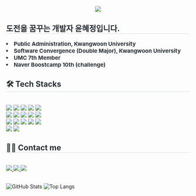 <div align= "center">
    <img src="https://capsule-render.vercel.app/api?type=waving&color=gradient&height=180&text=Have%20a%20Good%20Day!&animation=twinkling&fontColor=ffffff&fontSize=40" />
    </div>
    <div style="text-align: left;"> 
    <h2 style="border-bottom: 1px solid #d8dee4; color: #282d33;"> 도전을 꿈꾸는 개발자 윤혜정입니다. </h2>  
    <div style="font-weight: 700; font-size: 15px; text-align: left; color: #282d33;"> <li> Public Administration, Kwangwoon University  </li><li> Software Convergence (Double Major), Kwangwoon University  </li><li> UMC 7th Member</li><li> Naver Boostcamp 10th (challenge) </div> 
    </div>
    <div style="text-align: left;">
    <h2 style="border-bottom: 1px solid #d8dee4; color: #282d33;"> 🛠️ Tech Stacks </h2> <br> 
    <div style="margin: ; text-align: left;" "text-align: left;"> <img src="https://img.shields.io/badge/C++-00599C?style=flat&logo=C%2B%2B&logoColor=white">
          <img src="https://img.shields.io/badge/Django-092E20?style=flat&logo=Django&logoColor=white">
          <img src="https://img.shields.io/badge/Discord-5865F2?style=flat&logo=Discord&logoColor=white">
          <img src="https://img.shields.io/badge/Docker-2496ED?style=flat&logo=Docker&logoColor=white">
          <img src="https://img.shields.io/badge/Figma-F24E1E?style=flat&logo=Figma&logoColor=white">
          <br/><img src="https://img.shields.io/badge/Git-F05032?style=flat&logo=Git&logoColor=white">
          <img src="https://img.shields.io/badge/Github-181717?style=flat&logo=Github&logoColor=white">
          <img src="https://img.shields.io/badge/Java-007396?style=flat&logo=Java&logoColor=white">
          <img src="https://img.shields.io/badge/Javascript-F7DF1E?style=flat&logo=Javascript&logoColor=white">
          <img src="https://img.shields.io/badge/Linux-FCC624?style=flat&logo=Linux&logoColor=white">
          <br/><img src="https://img.shields.io/badge/MySQL-4479A1?style=flat&logo=MySQL&logoColor=white">
          <img src="https://img.shields.io/badge/Node.js-339933?style=flat&logo=Node.js&logoColor=white">
          <img src="https://img.shields.io/badge/Notion-000000?style=flat&logo=Notion&logoColor=white">
          <img src="https://img.shields.io/badge/Python-3776AB?style=flat&logo=Python&logoColor=white">
          <img src="https://img.shields.io/badge/Slack-4A154B?style=flat&logo=Slack&logoColor=white">
          <br/><img src="https://img.shields.io/badge/Spring Boot-6DB33F?style=flat&logo=Spring Boot&logoColor=white">
          <img src="https://img.shields.io/badge/Spring-6DB33F?style=flat&logo=Spring&logoColor=white">
          </div>
    </div>
    <div style="text-align: left;">
    <h2 style="border-bottom: 1px solid #d8dee4; color: #282d33;"> 🧑‍💻 Contact me </h2> <br> 
    <div style="text-align: left;"> <a href=https://velog.io/@hyejung9904> <img src="https://img.shields.io/badge/Velog-20C997?style=flat&logo=Velog&logoColor=white&link=https://velog.io/@hyejung9904"> </a>
         <a href=https://blog.naver.com/hyejung9904> <img src="https://img.shields.io/badge/Naver-03C75A?style=flat&logo=Naver&logoColor=white&link=https://blog.naver.com/hyejung9904"> </a>
         <a href=mailto:hyejung9904@gmail.com> <img src="https://img.shields.io/badge/Gmail-EA4335?style=flat&logo=Gmail&logoColor=white&link=mailto:hyejung9904@gmail.com"> </a>
          </div>  <br> 
    <div style="text-align: left;">  </div> 
    </div>
    <div style="text-align: left;"> 

![GitHub Stats](https://github-readme-stats.vercel.app/api?username=hjyoon99&custom_title=hjyoon99's%20GitHub%20Stats&bg_color=180,ffffff,eeeeee&title_color=000000&text_color=000000)
![Top Langs](https://github-readme-stats.vercel.app/api/top-langs/?username=hjyoon99&layout=compact&bg_color=180,ffffff,eeeeee&title_color=000000&text_color=000000)
    
